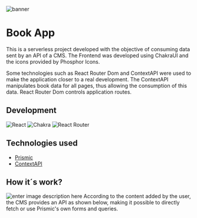 ![banner](https://res.cloudinary.com/dloadb2bx/image/upload/v1663207848/bookapp_h6xjzv.png)

# Book App

This is a serverless project developed with the objective of consuming data sent by an API of a CMS. The Frontend was developed using ChakraUI and the icons provided by Phosphor Icons. 

Some technologies such as React Router Dom and ContextAPI were used to make the application closer to a real development. The ContextAPI manipulates book data for all pages, thus allowing the consumption of this data. React Router Dom controls application routes.
## Development

 ![React](https://img.shields.io/badge/react-%2320232a.svg?style=for-the-badge&logo=react&logoColor=%2361DAFB) ![Chakra](https://img.shields.io/badge/chakra-%234ED1C5.svg?style=for-the-badge&logo=chakraui&logoColor=white) ![React Router](https://img.shields.io/badge/React_Router-CA4245?style=for-the-badge&logo=react-router&logoColor=white)


## Technologies used
- [Prismic](https://prismic.io/)
- [ContextAPI](https://reactjs.org/docs/context.html)

## How it´s work?
![enter image description here](https://res.cloudinary.com/dloadb2bx/image/upload/v1663208240/api1_tbmyfu.png)
According to the content added by the user, the CMS provides an API as shown below, making it possible to directly fetch or use Prismic's own forms and queries.
